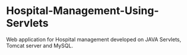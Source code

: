 # Hospital-Management-Using-Servlets
Web application for Hospital management developed on JAVA Servlets, Tomcat server and MySQL.
